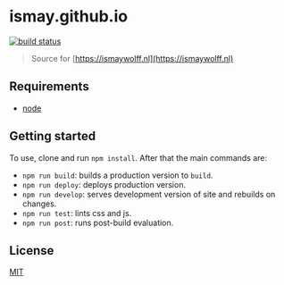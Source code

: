# ismay.github.io

[![build status][build-badge]][build-url]

> Source for [https://ismaywolff.nl](https://ismaywolff.nl)

## Requirements

* [node](https://nodejs.org/en/)

## Getting started

 To use, clone and run `npm install`. After that the main commands are:

* `npm run build`: builds a production version to `build`.
* `npm run deploy`: deploys production version.
* `npm run develop`: serves development version of site and rebuilds on changes.
* `npm run test`: lints css and js.
* `npm run post`: runs post-build evaluation.

## License

[MIT](http://ismay.mit-license.org/)

[build-badge]: https://travis-ci.org/ismay/ismay.github.io.svg
[build-url]: https://travis-ci.org/ismay/ismay.github.io
